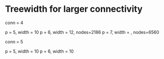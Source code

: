 # Treewidth for larger connectivity

conn = 4

p = 5, width = 10
p = 6, width = 12, nodes=2186
p = 7, width = , nodes=6560


conn = 5

p = 5, width = 10
p = 6, width = 10
